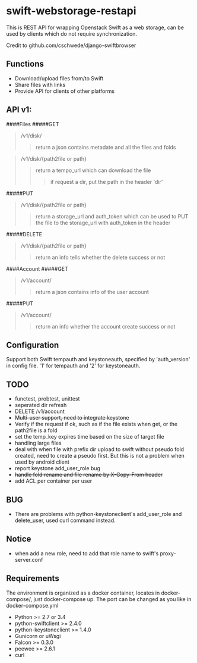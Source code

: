 swift-webstorage-restapi
================
This is REST API for wrapping Openstack Swift as a web storage, can be used by clients which do not require synchronization. 

Credit to github.com/cschwede/django-swiftbrowser


Functions
---------------
- Download/upload files from/to Swift
- Share files with links
- Provide API for clients of other platforms


API v1:
---------------

####Files
#####GET

> /v1/disk/
>> return a json contains metadate and all the files and folds

> /v1/disk/{path2file or path}
>> return a tempo_url which can download the file
>>> if request a dir, put the path in the header 'dir'

#####PUT

> /v1/disk/{path2file or path}
>> return a storage_url and auth_token which can be used to PUT the file to the storage_url with auth_token in the header

#####DELETE
> /v1/disk/{path2file or path}
>> return an info tells whether the delete success or not


####Account
#####GET
> /v1/account/
>> return a json contains info of the user account


#####PUT
> /v1/account/
>> return an info whether the account create success or not


Configuration
---------------
Support both Swift tempauth and keystoneauth, specified by 'auth_version' in config file. '1' for tempauth and '2' for keystoneauth.


TODO
---------------
- functest, probtest, unittest
- seperated dir refresh
- DELETE /v1/account
- ~~Multi-user support, need to integrate keystone~~
- Verify if the request if ok, such as if the file exists when get,
	or the path2file is a fold
- set the temp_key expires time based on the size of target file
- handling large files 
- deal with when file with prefix dir upload to swift without pseudo fold created, need to create a pseudo first. But this is not a problem when used by android client
- report keystone add_user_role bug
- ~~handle fold rename and file rename by X-Copy-From header~~
- add ACL per container per user


BUG
---------------
- There are problems with python-keystoneclient's add_user_role and delete_user, used curl command instead.


Notice
---------------
- when add a new role, need to add that role name to swift's proxy-server.conf


Requirements
---------------
The environment is organized as a docker container, locates in docker-compose/,
just docker-compose up. The port can be changed as you like in docker-compose.yml

- Python >= 2.7 or 3.4
- python-swiftclient >= 2.4.0
- python-keystoneclient >= 1.4.0
- Gunicorn or uWsgi
- Falcon >= 0.3.0
- peewee >= 2.6.1
- curl

